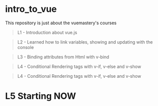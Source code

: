 # intro_to_vue
This repository is just about the vuemastery's courses

> L1 - Introduction about vue.js

> L2 - Learned how to link variables, showing and updating with the console

> L3 - Binding attributes from Html with v-bind

> L4 - Conditional Rendering tags with v-if, v-else and v-show

> L4 - Conditional Rendering tags with v-if, v-else and v-show

# L5 Starting NOW